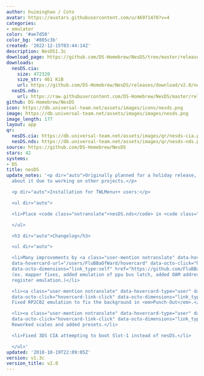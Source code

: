 ```yaml
---
author: huiminghao / Coto
avatar: https://avatars.githubusercontent.com/u/46971470?v=4
categories:
- emulator
color: '#ae7d50'
color_bg: '#805c3b'
created: '2022-12-15T03:44:14Z'
description: NesDS1.3c
download_page: https://github.com/DS-Homebrew/NesDS/tree/master/release
downloads:
  nesDS.cia:
    size: 472320
    size_str: 461 KiB
    url: https://github.com/DS-Homebrew/NesDS/releases/download/v2.0/nesDS.cia
  nesDS.nds:
    url: https://raw.githubusercontent.com/DS-Homebrew/NesDS/master/release/nesDS.nds
github: DS-Homebrew/NesDS
icon: https://db.universal-team.net/assets/images/icons/nesds.png
image: https://db.universal-team.net/assets/images/images/nesds.png
image_length: 177
layout: app
qr:
  nesDS.cia: https://db.universal-team.net/assets/images/qr/nesds-cia.png
  nesDS.nds: https://db.universal-team.net/assets/images/qr/nesds-nds.png
source: https://github.com/DS-Homebrew/NesDS
stars: 42
systems:
- DS
title: nesDS
update_notes: '<p dir="auto">Originally planned for a holiday release, but I forgot
  about it due to working on other projects.</p>

  <p dir="auto">Installation for TWLMenu++ users:</p>

  <ul dir="auto">

  <li>Place <code class="notranslate">nesDS.nds</code> in <code class="notranslate">sd:/_nds/TWiLightMenu/emulators/</code>.</li>

  </ul>

  <h3 dir="auto">Changelog</h3>

  <ul dir="auto">

  <li>Many improvements by <a class="user-mention notranslate" data-hovercard-type="user"
  data-hovercard-url="/users/FluBBaOfWard/hovercard" data-octo-click="hovercard-link-click"
  data-octo-dimensions="link_type:self" href="https://github.com/FluBBaOfWard">@FluBBaOfWard</a>.
  (ex. mapper fixes, added emulation of ppu bus latch, added OAM address &amp; data
  register emulation.)</li>

  <li><a class="user-mention notranslate" data-hovercard-type="user" data-hovercard-url="/users/nibbles27/hovercard"
  data-octo-click="hovercard-link-click" data-octo-dimensions="link_type:self" href="https://github.com/nibbles27">@nibbles27</a>:
  Fixed RP2C02 emulation to fix the background in <em>Punch-Out</em>.</li>

  <li><a class="user-mention notranslate" data-hovercard-type="user" data-hovercard-url="/users/nibbles27/hovercard"
  data-octo-click="hovercard-link-click" data-octo-dimensions="link_type:self" href="https://github.com/nibbles27">@nibbles27</a>:
  Reworked scales and added presets.</li>

  <li>Fixed 3DS CIA attempting to boot Slot-1 instead of nesDS.</li>

  </ul>'
updated: '2018-10-19T22:09:05Z'
version: v1.3c
version_title: v2.0
---
```


